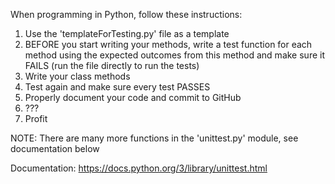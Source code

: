 When programming in Python, follow these instructions:

1. Use the 'templateForTesting.py' file as a template
2. BEFORE you start writing your methods, write a test function for each method using the expected outcomes 
from this method and make sure it FAILS (run the file directly to run the tests)
3. Write your class methods
4. Test again and make sure every test PASSES
5. Properly document your code and commit to GitHub
6. ???
7. Profit

NOTE: There are many more functions in the 'unittest.py' module, see documentation below

Documentation:
https://docs.python.org/3/library/unittest.html
